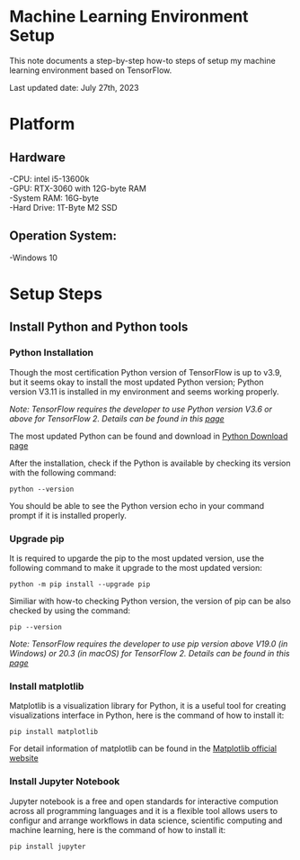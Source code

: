 # Machine Learning Environment Setup

This note documents a step-by-step how-to steps of setup my machine learning environment based on TensorFlow.

Last updated date: July 27th, 2023

# Platform

## Hardware
-CPU: intel i5-13600k<br />
-GPU: RTX-3060 with 12G-byte RAM<br />
-System RAM: 16G-byte<br />
-Hard Drive: 1T-Byte M2 SSD<br />

## Operation System:
-Windows 10

# Setup Steps

## Install Python and Python tools

### Python Installation

Though the most certification Python version of TensorFlow is up to v3.9, but it seems okay to install the most updated Python version; Python version V3.11 is installed in my environment and seems working properly.

_Note: TensorFlow requires the developer to use Python version V3.6 or above for TensorFlow 2. Details can be found in this [page](https://www.tensorflow.org/install)_

The most updated Python can be found and download in [Python Download page](https://www.python.org/downloads/)

After the installation, check if the Python is available by checking its version with the following command:
```
python --version
```
You should be able to see the Python version echo in your command prompt if it is installed properly.

### Upgrade pip

It is required to upgarde the pip to the most updated version, use the following command to make it upgrade to the most updated version:
```
python -m pip install --upgrade pip
```

Similiar with how-to checking Python version, the version of pip can be also checked by using the command:
```
pip --version
```

_Note: TensorFlow requires the developer to use pip version above V19.0 (in Windows) or 20.3 (in macOS) for TensorFlow 2. Details can be found in this [page](https://www.tensorflow.org/install)_

### Install matplotlib

Matplotlib is a visualization library for Python, it is a useful tool for creating visualizations interface in Python, here is the command of how to install it:
```
pip install matplotlib
```

For detail information of matplotlib can be found in the [Matplotlib official website](https://matplotlib.org/)

### Install Jupyter Notebook

Jupyter notebook is a free and open standards for interactive compution across all programming languages and it is a flexible tool allows users to configur and arrange workflows in data science, scientific computing and machine learning, here is the command of how to install it:

```
pip install jupyter
```


